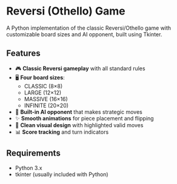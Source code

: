 # Reversi (Othello) Game

A Python implementation of the classic Reversi/Othello game with customizable board sizes and AI opponent, built using Tkinter.

## Features

- 🎮 **Classic Reversi gameplay** with all standard rules
- 🖥️ **Four board sizes**:
  - CLASSIC (8×8)
  - LARGE (12×12)
  - MASSIVE (16×16) 
  - INFINITE (20×20)
- 🤖 **Built-in AI opponent** that makes strategic moves
- ✨ **Smooth animations** for piece placement and flipping
- 🎨 **Clean visual design** with highlighted valid moves
- 📊 **Score tracking** and turn indicators

## Requirements

- Python 3.x
- tkinter (usually included with Python)